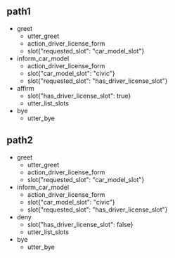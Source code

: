## path1
* greet
  - utter_greet
  - action_driver_license_form
  - slot{"requested_slot": "car_model_slot"}
* inform_car_model
  - action_driver_license_form
  - slot{"car_model_slot": "civic"}
  - slot{"requested_slot": "has_driver_license_slot"}
* affirm
  - slot{"has_driver_license_slot": true}
  - utter_list_slots
* bye
  - utter_bye

## path2
* greet
  - utter_greet
  - action_driver_license_form
  - slot{"requested_slot": "car_model_slot"}
* inform_car_model
  - action_driver_license_form
  - slot{"car_model_slot": "civic"}
  - slot{"requested_slot": "has_driver_license_slot"}
* deny
  - slot{"has_driver_license_slot": false}
  - utter_list_slots
* bye
  - utter_bye
